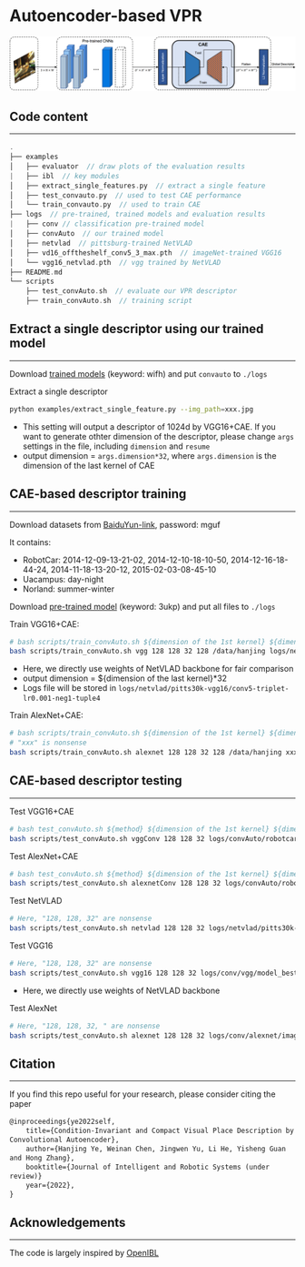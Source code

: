 # Autoencoder-based VPR
<img src="figs/approach.png" alt="image-20220411092013373" style="zoom: 100%;" />

## Code content
---
```c++
.
├── examples
│   ├── evaluator  // draw plots of the evaluation results
|   ├── ibl  // key modules
│   ├── extract_single_features.py  // extract a single feature
│   ├── test_convauto.py  // used to test CAE performance
│   └── train_convauto.py  // used to train CAE
├── logs  // pre-trained, trained models and evaluation results
|   ├── conv // classification pre-trained model
│   ├── convAuto  // our trained model
│   ├── netvlad  // pittsburg-trained NetVLAD
│   ├── vd16_offtheshelf_conv5_3_max.pth  // imageNet-trained VGG16
│   └── vgg16_netvlad.pth  // vgg trained by NetVLAD
├── README.md
└── scripts
    ├── test_convAuto.sh  // evaluate our VPR descriptor
    ├── train_convAuto.sh  // training script
```

## Extract a single descriptor using our trained model
---
Download [trained models](https://pan.baidu.com/s/1tVN6W6tmQdEvsI4W4upsHw) (keyword: wifh) and put `convauto` to `./logs`

Extract a single descriptor
```bash
python examples/extract_single_feature.py --img_path=xxx.jpg
```
- This setting will output a descriptor of 1024d by VGG16+CAE. If you want to generate othter dimension of the descriptor, please change `args` settings in the file, including `dimension` and `resume`
- output dimension = `args.dimension*32`, where `args.dimension` is the dimension of the last kernel of CAE

## CAE-based descriptor training
---
Download datasets from [BaiduYun-link](https://pan.baidu.com/s/14dSDY9yBr7d5VqmfG_mgCA), password: mguf

It contains:
- RobotCar: 2014-12-09-13-21-02, 2014-12-10-18-10-50, 2014-12-16-18-44-24, 2014-11-18-13-20-12, 2015-02-03-08-45-10
- Uacampus: day-night
- Norland: summer-winter

Download [pre-trained model](https://pan.baidu.com/s/1b5wpsFeMMBuzzAJ6FGhZ1A) (keyword: 3ukp) and put all files to `./logs`

Train VGG16+CAE:
```bash
# bash scripts/train_convAuto.sh ${dimension of the 1st kernel} ${dimension of the 2nd kernel} ${dimension of the last kernel} ${batch size} ${dataset directory} ${VGG16 checkpoit of NetVLAD}
bash scripts/train_convAuto.sh vgg 128 128 32 128 /data/hanjing logs/netvlad/pitts30k-vgg16/conv5-triplet-lr0.001-neg1-tuple4/model_best.pth.tar
```
- Here, we directly use weights of NetVLAD backbone for fair comparison
- output dimension = ${dimension of the last kernel}*32
- Logs file will be stored in `logs/netvlad/pitts30k-vgg16/conv5-triplet-lr0.001-neg1-tuple4`

Train AlexNet+CAE:
```bash
# bash scripts/train_convAuto.sh ${dimension of the 1st kernel} ${dimension of the 2nd kernel} ${dimension of the last kernel} ${batch size} ${dataset directory}
# "xxx" is nonsense
bash scripts/train_convAuto.sh alexnet 128 128 32 128 /data/hanjing xxx
```

## CAE-based descriptor testing
---
Test VGG16+CAE
```bash
# bash test_convAuto.sh ${method} ${dimension of the 1st kernel} ${dimension of the 2nd kernel} ${dimension of the last kernel} ${resume} ${dataset directory}
bash scripts/test_convAuto.sh vggConv 128 128 32 logs/convAuto/robotcar/vgg/lr0.001-bs128-islayernormTrue-d1-128-d2-128-dimension1024/checkpoint49.pth.tar /data/hanjing
```
Test AlexNet+CAE
```bash
# bash test_convAuto.sh ${method} ${dimension of the 1st kernel} ${dimension of the 2nd kernel} ${dimension of the last kernel} ${resume} ${dataset directory}
bash scripts/test_convAuto.sh alexnetConv 128 128 32 logs/convAuto/robotcar/alexnet/lr0.001-bs256-islayernormTrue-d1-128-d2-128-dimension1024/checkpoint49.pth.tar /data/hanjing
```
Test NetVLAD
```bash
# Here, "128, 128, 32" are nonsense
bash scripts/test_convAuto.sh netvlad 128 128 32 logs/netvlad/pitts30k-vgg16/conv5-triplet-lr0.001-neg1-tuple4/model_best.pth.tar /data/hanjing
```
Test VGG16
```bash
# Here, "128, 128, 32" are nonsense
bash scripts/test_convAuto.sh vgg16 128 128 32 logs/conv/vgg/model_best.pth.tar /data/hanjing
```
- Here, we directly use weights of NetVLAD backbone

Test AlexNet
```bash
# Here, "128, 128, 32, " are nonsense
bash scripts/test_convAuto.sh alexnet 128 128 32 logs/conv/alexnet/imagenet_matconvnet_alex.pth /data/hanjing
```
## Citation
---
If you find this repo useful for your research, please consider citing the paper
```
@inproceedings{ye2022self,
    title={Condition-Invariant and Compact Visual Place Description by Convolutional Autoencoder},
    author={Hanjing Ye, Weinan Chen, Jingwen Yu, Li He, Yisheng Guan and Hong Zhang},
    booktitle={Journal of Intelligent and Robotic Systems (under review)}
    year={2022},
}

```
## Acknowledgements
---
The code is largely inspired by [OpenIBL](https://github.com/yxgeee/OpenIBL)

